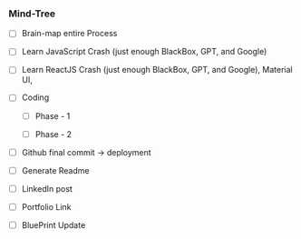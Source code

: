 ### Mind-Tree ###

- [ ] Brain-map entire Process

- [ ] Learn JavaScript Crash (just enough BlackBox, GPT, and Google)

- [ ] Learn ReactJS Crash (just enough BlackBox, GPT, and Google), Material UI,

- [ ] Coding

    - [ ] Phase - 1

    - [ ] Phase - 2

- [ ] Github final commit -> deployment

- [ ] Generate Readme

- [ ] LinkedIn post

- [ ] Portfolio Link

- [ ] BluePrint Update
